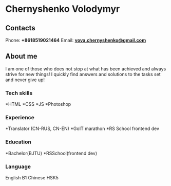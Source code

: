 # Chernyshenko Volodymyr

## Contacts

Phone: **+8618519021464**
Email: **vova.chernyshenko@gmail.com**

## About me

I am one of those who does not stop at what has been achieved and always strive for new things! I quickly find answers and solutions to the tasks set and never give up!

### Tech skills

*HTML
*CSS
*JS
*Photoshop

### Experience

*Translator (CN-RUS, CN-EN)
*GoIT marathon
\*RS School frontend dev

### Education

*Bachelor(BJTU)
*RSSchool(frontend dev)

### Language

English B1
Chinese HSK5
